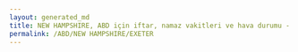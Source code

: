 ```yaml
---
layout: generated_md
title: NEW HAMPSHIRE, ABD için iftar, namaz vakitleri ve hava durumu - ilçe/eyalet seç
permalink: /ABD/NEW HAMPSHIRE/EXETER
---
```


<script type="text/javascript">
  var country = ABD;
  var city = NEW HAMPSHIRE;
  var state = EXETER;
  var lat = 72;
  var lon = 21;
</script>

